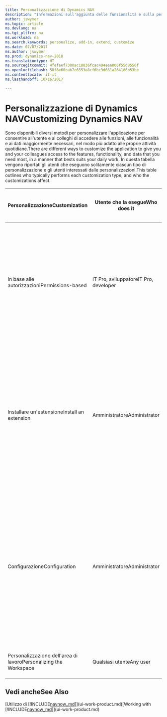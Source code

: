```yaml
---
title: Personalizzazione di Dynamics NAV
description: "Informazioni sull'aggiunta delle funzionalità e sulla personalizzazione di Dynamics NAV."
author: jswymer
ms.topic: article
ms.devlang: na
ms.tgt_pltfrm: na
ms.workload: na
ms.search.keywords: personalize, add-in, extend, customize
ms.date: 07/07/2017
ms.author: jswymer
ms.prod: dynamics-nav-2018
ms.translationtype: HT
ms.sourcegitcommit: 4fefaef7380ac10836fcac404eea006f55d8556f
ms.openlocfilehash: 58f8e60cab7c6553a8cf6bc3d661a264186b53be
ms.contentlocale: it-it
ms.lasthandoff: 10/16/2017

---
```

# <a name="customizing-dynamics-nav"></a><span data-ttu-id="51ebd-103">Personalizzazione di Dynamics NAV</span><span class="sxs-lookup"><span data-stu-id="51ebd-103">Customizing Dynamics NAV</span></span>
<span data-ttu-id="51ebd-104">Sono disponibili diversi metodi per personalizzare l'applicazione per consentire all'utente e ai colleghi di accedere alle funzioni, alle funzionalità e ai dati maggiormente necessari, nel modo più adatto alle proprie attività quotidiane.</span><span class="sxs-lookup"><span data-stu-id="51ebd-104">There are different ways to customize the application to give you and your colleagues access to the features, functionality, and data that you need most, in a manner that bests suits your daily work.</span></span> <span data-ttu-id="51ebd-105">In questa tabella vengono riportati gli utenti che eseguono solitamente ciascun tipo di personalizzazione e gli utenti interessati dalle personalizzazioni.</span><span class="sxs-lookup"><span data-stu-id="51ebd-105">This table outlines who typically performs each customization type, and who the customizations affect.</span></span>

| <span data-ttu-id="51ebd-106">Personalizzazione</span><span class="sxs-lookup"><span data-stu-id="51ebd-106">Customization</span></span>   |<span data-ttu-id="51ebd-107">Utente che la esegue</span><span class="sxs-lookup"><span data-stu-id="51ebd-107">Who does it</span></span>|  <span data-ttu-id="51ebd-108">Description</span><span class="sxs-lookup"><span data-stu-id="51ebd-108">Description</span></span>  |  <span data-ttu-id="51ebd-109">Utente che visualizza le modifiche</span><span class="sxs-lookup"><span data-stu-id="51ebd-109">Who sees the changes</span></span>  |  <span data-ttu-id="51ebd-110">Ulteriori informazioni</span><span class="sxs-lookup"><span data-stu-id="51ebd-110">More information</span></span>  |
|-----------------|---|---------------|------------------------|--------------------|
|<span data-ttu-id="51ebd-111">In base alle autorizzazioni</span><span class="sxs-lookup"><span data-stu-id="51ebd-111">Permissions-based</span></span>|<span data-ttu-id="51ebd-112">IT Pro, sviluppatore</span><span class="sxs-lookup"><span data-stu-id="51ebd-112">IT Pro, developer</span></span>|<span data-ttu-id="51ebd-113">Mostra o nasconde gli elementi dell'interfaccia utente in base alla licenza o alle autorizzazioni dell'utente sulle tabelle sottostanti.</span><span class="sxs-lookup"><span data-stu-id="51ebd-113">Show or hide user interface elements based on the license or the user's permissions to the underlying tables.</span></span> <span data-ttu-id="51ebd-114">Tutti gli elementi, campi, azioni e sezioni della pagina possono essere rimossi dalla visualizzazione dell'utente.</span><span class="sxs-lookup"><span data-stu-id="51ebd-114">All elements, fields, actions, and page parts, can be removed from the user’s view.</span></span>|<span data-ttu-id="51ebd-115">Tutti gli utenti in tutte le società.</span><span class="sxs-lookup"><span data-stu-id="51ebd-115">All users in all companies.</span></span>|[<span data-ttu-id="51ebd-116">Rimozione di elementi dall'interfaccia utente in base alle autorizzazioni</span><span class="sxs-lookup"><span data-stu-id="51ebd-116">Removing Elements from the User Interface According to Permissions</span></span>](https://msdn.microsoft.com/en-us/dynamics-nav/removing-elements-from-the-user-interface-according-to-permissions)|
|<span data-ttu-id="51ebd-117">Installare un'estensione</span><span class="sxs-lookup"><span data-stu-id="51ebd-117">Install an extension</span></span>|<span data-ttu-id="51ebd-118">Amministratore</span><span class="sxs-lookup"><span data-stu-id="51ebd-118">Administrator</span></span>|<span data-ttu-id="51ebd-119">Le estensioni sono come piccole applicazioni che aggiungono funzionalità, cambiano il comportamento, forniscono l'accesso a nuovi servizi online e molto altro.</span><span class="sxs-lookup"><span data-stu-id="51ebd-119">Extensions are like small applications that add functionality, change behavior, provide access to new online services, and more.</span></span> <span data-ttu-id="51ebd-120">Ad esempio, Microsoft fornisce un'estensione che consente l'integrazione con PayPal Payments Standard.</span><span class="sxs-lookup"><span data-stu-id="51ebd-120">For example, Microsoft provides an extension that provides integration with PayPal Payments Standard.</span></span>|<span data-ttu-id="51ebd-121">Tutti gli utenti in tutte le società.</span><span class="sxs-lookup"><span data-stu-id="51ebd-121">All users in all companies.</span></span>|[<span data-ttu-id="51ebd-122">Personalizzazione utilizzando le estensioni</span><span class="sxs-lookup"><span data-stu-id="51ebd-122">Customizing Using Extensions</span></span>](ui-extensions.md)|
|<span data-ttu-id="51ebd-123">Configurazione</span><span class="sxs-lookup"><span data-stu-id="51ebd-123">Configuration</span></span>|<span data-ttu-id="51ebd-124">Amministratore</span><span class="sxs-lookup"><span data-stu-id="51ebd-124">Administrator</span></span>| <span data-ttu-id="51ebd-125">Personalizzare l'interfaccia utente per più utenti aggiungendo/rimuovendo gli elementi dell'interfaccia utente in base alle autorizzazioni o personalizzando un profilo a cui gli utenti sono assegnati (utilizzando le stesse funzionalità di personalizzazione disponibili per gli utenti).</span><span class="sxs-lookup"><span data-stu-id="51ebd-125">Customize the user interface for multiple users by adding/removing user interface elements based on permissions, or by customizing a profile that the users are assigned to (using the same personlaization features available to users).</span></span>|<span data-ttu-id="51ebd-126">Tutti gli utenti di un profilo.</span><span class="sxs-lookup"><span data-stu-id="51ebd-126">All users of a profile.</span></span> |[<span data-ttu-id="51ebd-127">Configurazione dell'interfaccia utente per gli utenti</span><span class="sxs-lookup"><span data-stu-id="51ebd-127">Configuring the User Interface for Users</span></span>](admin-configure-user-interface.md)|  
|<span data-ttu-id="51ebd-128">Personalizzazione dell'area di lavoro</span><span class="sxs-lookup"><span data-stu-id="51ebd-128">Personalizing the Workspace</span></span>|<span data-ttu-id="51ebd-129">Qualsiasi utente</span><span class="sxs-lookup"><span data-stu-id="51ebd-129">Any user</span></span>|<span data-ttu-id="51ebd-130">Modificare il layout e il contenuto delle pagine.</span><span class="sxs-lookup"><span data-stu-id="51ebd-130">Change the layout and content of your pages.</span></span>|<span data-ttu-id="51ebd-131">Solo l'utente.</span><span class="sxs-lookup"><span data-stu-id="51ebd-131">User only.</span></span>|[<span data-ttu-id="51ebd-132">Personalizzazione delle aree di lavoro</span><span class="sxs-lookup"><span data-stu-id="51ebd-132">Personalizing Workspaces</span></span>](ui-personalization-overview.md)|

## <a name="see-also"></a><span data-ttu-id="51ebd-133">Vedi anche</span><span class="sxs-lookup"><span data-stu-id="51ebd-133">See Also</span></span>
<span data-ttu-id="51ebd-134">[Utilizzo di [!INCLUDE[navnow_md](includes/navnow_md.md)]](ui-work-product.md)</span><span class="sxs-lookup"><span data-stu-id="51ebd-134">[Working with [!INCLUDE[navnow_md](includes/navnow_md.md)]](ui-work-product.md)</span></span>  


